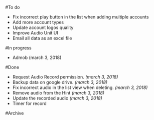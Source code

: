 #To do
- Fix incorrect play button in the list when adding multiple accounts
- Add more account types
- Update account logos quality
- Improve Audio Unit UI
- Email all data as an excel file

#In progress
- Admob (march 3, 2018)


#Done
- Request Audio Record permission. _(march 3, 2018)_
- Backup data on google drive. _(march 3, 2018)_
- Fix incorrect audio in the list view when deleting. _(march 3, 2018)_
- Remove audio from the Hint _(march 3, 2018)_
- Update the recorded audio _(march 3, 2018)_
- Timer for record


#Archive